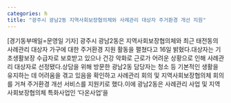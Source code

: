 ```yaml
---
categories: h
title: "광주시 광남2동 지역사회보장협의체와 사례관리 대상자 주거환경 개선 지원"
---
```

[경기동부매일=문영일 기자] 광주시 광남2동은 지역사회보장협의체와 최근 태전동의 사례관리 대상자 가구에 대한 주거환경 지원 활동을 펼쳤다고 16일 밝혔다.대상자는 기초생활보장 수급자로 보호받고 있으나 건강 악화로 근로가 어려운 상황으로 인해 사례관리 대상자로 선정됐다.상담을 위해 방문한 광남2동 담당자는 청소 등 기본적인 생활을 유지하는 데 어려움을 겪고 있음을 확인하고 사례관리 회의 및 지역사회보장협의체 회의를 거쳐 주거환경 개선 서비스를 지원키로 했다.이에 광남2동은 사례관리 사업 및 지역사회보장협의체 특화사업인 ‘다온사업’을